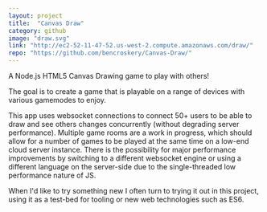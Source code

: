 ```yaml
---
layout: project
title:  "Canvas Draw"
category: github
image: "draw.svg"
link: "http://ec2-52-11-47-52.us-west-2.compute.amazonaws.com/draw/"
repo: "https://github.com/bencroskery/Canvas-Draw/"
---
```

A Node.js HTML5 Canvas Drawing game to play with others!

The goal is to create a game that is playable on a range of devices with various gamemodes to enjoy.

This app uses websocket connections to connect 50+ users to be able to draw and see others changes concurrently (without degrading server performance). Multiple game rooms are a work in progress, which should allow for a number of games to be played at the same time on a low-end cloud server instance. There is the possibility for major performance improvements by switching to a different websocket engine or using a different language on the server-side due to the single-threaded low performance nature of JS.

When I'd like to try something new I often turn to trying it out in this project, using it as a test-bed for tooling or new web technologies such as ES6.